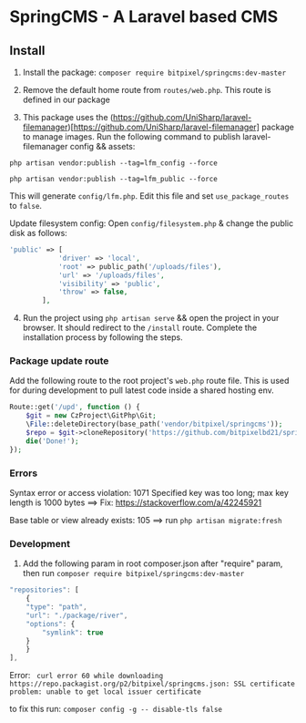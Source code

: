 # SpringCMS - A Laravel based CMS

## Install

1. Install the package: `composer require bitpixel/springcms:dev-master`

1. Remove the default home route from `routes/web.php`. This route is defined in our package

1. This package uses the (https://github.com/UniSharp/laravel-filemanager)[https://github.com/UniSharp/laravel-filemanager] package to manage images. Run the following command to publish laravel-filemanager config && assets: 

`php artisan vendor:publish --tag=lfm_config --force`

`php artisan vendor:publish --tag=lfm_public --force`

This will generate `config/lfm.php`. Edit this file and set `use_package_routes` to `false`.

Update filesystem config: Open `config/filesystem.php` & change the public disk as follows:

```php
'public' => [
            'driver' => 'local',
            'root' => public_path('/uploads/files'),
            'url' => '/uploads/files',
            'visibility' => 'public',
            'throw' => false,
        ],
```
4. Run the project using `php artisan serve` && open the project in your browser. It should redirect to the `/install` route. Complete the installation process by following the steps.


### Package update route

Add the following route to the root project's `web.php` route file. This is used for during development to pull latest
code inside a shared hosting env.

```php
Route::get('/upd', function () {
    $git = new CzProject\GitPhp\Git;
    \File::deleteDirectory(base_path('vendor/bitpixel/springcms'));
    $repo = $git->cloneRepository('https://github.com/bitpixelbd21/springcms.git', base_path('vendor/bitpixel/springcms'));
    die('Done!');
});
```

### Errors

Syntax error or access violation: 1071 Specified key was too long; max key length is 1000 bytes ==> Fix: https://stackoverflow.com/a/42245921

Base table or view already exists: 105 ==> run `php artisan migrate:fresh`



### Development

1. Add the following param in root composer.json after "require" param, then run `composer require bitpixel/springcms:dev-master`
```js
"repositories": [
    {
    "type": "path",
    "url": "./package/river",
    "options": {
        "symlink": true
    }
    }
], 

```

Error: ` curl error 60 while downloading https://repo.packagist.org/p2/bitpixel/springcms.json: SSL certificate problem: unable to get local issuer certificate`

to fix this run: `composer config -g -- disable-tls false`
